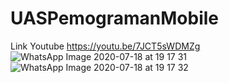 # UASPemogramanMobile
Link Youtube https://youtu.be/7JCT5sWDMZg
![WhatsApp Image 2020-07-18 at 19 17 31](https://user-images.githubusercontent.com/37836337/87852361-7449ed00-c92b-11ea-9c5e-af2bb11dd80c.jpeg)
![WhatsApp Image 2020-07-18 at 19 17 32](https://user-images.githubusercontent.com/37836337/87852362-77dd7400-c92b-11ea-818a-88cff7aec2f9.jpeg)
